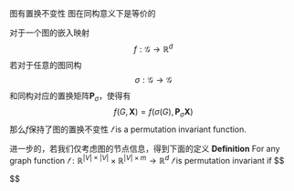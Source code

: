 图有置换不变性
图在同构意义下是等价的

对于一个图的嵌入映射
$$
f: \mathcal{G} \to \mathbb{R}^d
$$
若对于任意的图同构
$$
\sigma: \mathcal{G} \to \mathcal{G}
$$
和同构对应的置换矩阵$\mathbf{P}_\sigma$，使得有
$$
f(G,\mathbf{X}) = f(\sigma(G), \mathbf{P}_\sigma\mathbf{X})
$$
那么$f$保持了图的置换不变性
$𝑓$ is a permutation invariant function.

进一步的，若我们仅考虑图的节点信息，得到下面的定义
**Definition** For any graph function $𝑓: \mathbb{R}^{|V|\times |V|} \times\mathbb{R}^{|V|\times m} \to \mathbb{R}^d$ $𝑓$ is permutation invariant if 
$$

$$
